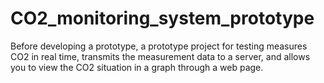 # CO2_monitoring_system_prototype
Before developing a prototype, a prototype project for testing measures CO2 in real time, transmits the measurement data to a server, and allows you to view the CO2 situation in a graph through a web page.

